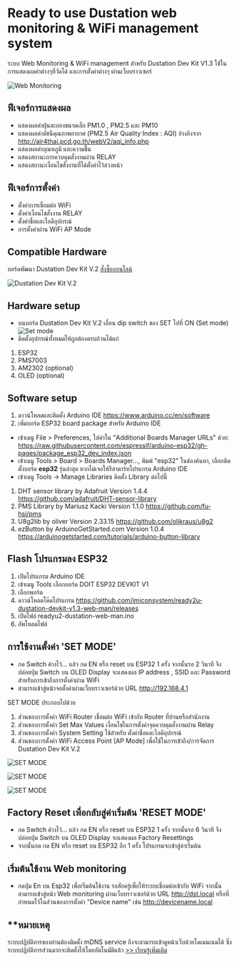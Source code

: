# Ready to use Dustation web monitoring & WiFi management system

ระบบ Web Monitoring & WiFi management สำหรับ Dustation Dev Kit V1.3 ใช้ในการแสดงผลค่าต่างๆที่วัดได้ และการตั้งค่าต่างๆ ผ่านเว็บบราวเซอร์

![Web Monitoring](https://github.com/imiconsystem/ready2u-dustation-devkit-v1.3-web-man/blob/main/images/cover.JPG)

## ฟีเจอร์การแสดงผล
- แสดงผลค่าฝุ่นละอองขนาดเล็ก PM1.0 , PM2.5 และ PM10
- แสดงผลค่าดัชนีคุณภาพอากาศ (PM2.5 Air Quality Index : AQI) อ้างอิงจาก http://air4thai.pcd.go.th/webV2/aqi_info.php
- แสดงผลค่าอุณหภูมิ และความชื้น
- แสดงสถานะการควบคุมสั่งงานผ่าน RELAY
- แสดงสถานะเงื่อนไขสั่งงานที่ได้ตั้งค่าไว้ล่วงหน้า

## ฟีเจอร์การตั้งค่า
- ตั้งค่าการเชื่อมต่อ WiFi
- ตั้งค่าเงื่อนไขสั่งงาน RELAY
- ตั้งค่าชื่อและไอดีอุปกรณ์
- การตั้งค่าผ่าน WiFi AP Mode

## Compatible Hardware
บอร์ดพัฒนา Dustation Dev Kit V.2 [สั่งซื้อออนไลน์](https://www.imiconsystem.com/product/dustation-dev-kit-v1-3-set/)

![Dustation Dev Kit V.2](https://github.com/imiconsystem/ready2u-dustation-devkit-v1.3-web-man/blob/main/images/20220909_152200.jpg)

## Hardware setup
- บนบอร์ด Dustation Dev Kit V.2 เลื่อน dip switch ของ SET ไปที่ ON (Set mode)
![Set mode](https://github.com/imiconsystem/ready2u-dustation-devkit-v1.3-web-man/blob/main/images/pms-set.jpg)
- ติดตั้งอุปกรณ์ทั้งหมดให้ถูกต้องครบถ้วนได้แก่
1. ESP32
2. PMS7003
3. AM2302 (optional)
4. OLED (optional)


## Software setup
1. ดาวน์โหลดและติดตั้ง Arduino IDE https://www.arduino.cc/en/software
2. เพิ่มบอร์ด ESP32 board package สำหรับ Arduino IDE
- เข้าเมนู File > Preferences, ใส่ค่าใน "Additional Boards Manager URLs" ด้วย: https://raw.githubusercontent.com/espressif/arduino-esp32/gh-pages/package_esp32_dev_index.json
- เข้าเมนู Tools > Board > Boards Manager..., พิมพ์ "esp32" ในช่องค้นหา, เลือกติดตั้งบอร์ด ****esp32**** รุ่นล่าสุด หากไม่เจอให้รีสาตาร์ทโปรแกรม Arduino IDE
- เข้าเมนู Tools -> Manage Libraries ติดตั้ง Library ต่อไปนี้
1. DHT sensor library by Adafruit Version 1.4.4 https://github.com/adafruit/DHT-sensor-library
2. PMS Library by Mariusz Kacki Version 1.1.0 https://github.com/fu-hsi/pms
3. U8g2lib by oliver Version 2.33.15 https://github.com/olikraus/u8g2
4. ezButton by ArduinoGetStarted.com Version 1.0.4 https://arduinogetstarted.com/tutorials/arduino-button-library

## Flash โปรแกรมลง ESP32
1. เปิดโปรแกรม Arduino IDE
2. เข้าเมนู Tools เลือกบอร์ด DOIT ESP32 DEVKIT V1
3. เลือกพอร์ต
4. ดาวน์โหลดโค๊ดโปรแกรม https://github.com/imiconsystem/ready2u-dustation-devkit-v1.3-web-man/releases
5. เปิดไฟล์ readyu2-dustation-web-man.ino
6. อัพโหลดไฟล์

## การใช้งานตั้งค่า 'SET MODE' 
- กด Switch ค้างไว้… แล้ว กด EN หรือ reset บน ESP32 1 ครั้ง จากนั้นรอ 2 วินาที จึงปล่อยปุ่ม Switch บน OLED Display จะแสดงผล IP address , SSID และ Password สำหรับการเข้าถึงการตั้งค่าผ่าน WiFi
- สามารถเข้าสู่หน้าจอตั้งค่าผ่านเว็บบราวเซอร์ด้วย URL http://192.168.4.1

SET MODE ประกอบไปด้วย

1. ส่วนของการตั้งค่า WiFi Router เชื่อมต่อ WiFi เข้ากับ Router ที่บ้านหรือสำนักงาน
2. ส่วนของการตั้งค่า Set Max Values เงื่อนไขในการตั้งค่าจุดควบคุมสั่งงานผ่าน Relay
3. ส่วนของการตั้งค่า System Setting ใช้สำหรับ ตั้งค่าชื่อและไอดีอุปกรณ์
4. ส่วนของการตั้งค่า WiFi Access Point [AP Mode] เพื่อใช้ในการเข้าถึง/การจัดการ Dustation Dev Kit V.2

![SET MODE](https://github.com/imiconsystem/ready2u-dustation-devkit-v1.3-web-man/blob/main/images/143818-1.jpg)

![SET MODE](https://github.com/imiconsystem/ready2u-dustation-devkit-v1.3-web-man/blob/main/images/143819-1.jpg)

![SET MODE](https://github.com/imiconsystem/ready2u-dustation-devkit-v1.3-web-man/blob/main/images/143820-1.jpg)

## Factory Reset เพื่อกลับสู่ค่าเริ่มต้น 'RESET MODE'

- กด Switch ค้างไว้… แล้ว กด EN หรือ reset บน ESP32 1 ครั้ง จากนั้นรอ 6 วินาที จึงปล่อยปุ่ม Switch บน OLED Display จะแสดงผล Factory Resettings
- จากนั้นกด กด EN หรือ reset บน ESP32 อีก 1 ครั้ง โปรแกรมจะเข้าสู่ค่าเริ่มต้น

## เริ่มต้นใช้งาน Web monitoring
- กดปุ่ม En บน Esp32 เพื่อเริ่มต้นใช้งาน รอสักครู่เพื่อให้ระบบเชื่อมต่อเข้ากับ WiFi จากนั้นสามารถเข้าสู่หน้า Web monitoring ผ่านเว็บบราวเซอร์ด้วย URL http://dst.local หรือที่กำหนดไว้ในส่วนของการตั้งค่า "Device name" เช่น http://devicename.local

## **หมายเหตุ

ระบบปฏิบัติการของท่านต้องติดตั้ง mDNS service ถึงจะสามารถเข้าดูหน้าเว็บด้วยโดเมนเนมได้ ซึ่งระบบปฏิบัติการส่วนมากจะติดตั้งให้โดยอัตโนมัติแล้ว  [>> เรียนรู้เพิ่มเติม](https://espressif.github.io/esp-protocols/mdns/en/index.html)
